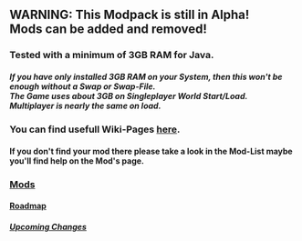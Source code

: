 ## WARNING: This Modpack is still in Alpha!<br/>Mods can be added and removed!

### Tested with a minimum of 3GB RAM for Java.
##### If you have only installed 3GB RAM on your System, then this won't be enough without a Swap or Swap-File.<br/>The Game uses about 3GB on Singleplayer World Start/Load.<br/>Multiplayer is nearly the same on load.

### You can find usefull Wiki-Pages [here](https://github.com/As-hina-Gaming/Ampi-lution/wiki).
#### If you don't find your mod there please take a look in the Mod-List maybe you'll find help on the Mod's page.

### [Mods](https://www.technicpack.net/modpack/ampilution.1411837/mods)

#### [Roadmap](https://github.com/orgs/As-hina-Gaming/projects/1/views/1)

##### [Upcoming Changes](https://github.com/As-hina-Gaming/Ampi-lution/blob/dev/1.12.2/CHANGELOG.md#0250)
